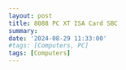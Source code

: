 ```yaml
---
layout: post
title: 8088 PC XT ISA Card SBC
summary: 
date: '2024-08-29 11:33:00'
#tags: [Computers, PC]
tags: [Computers]
---
```


